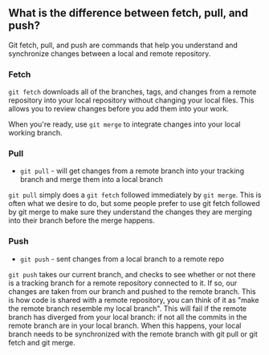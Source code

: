 ## What is the difference between fetch, pull, and push?
Git fetch, pull, and push are commands that help you understand and synchronize changes between a local and remote repository.

### Fetch

`git fetch` downloads all of the branches, tags, and changes from a remote repository into your local repository without changing your local files. This allows you to review changes before you add them into your work. 

When you're ready, use `git merge` to integrate changes into your local working branch.

### Pull
- `git pull` - will get changes from a remote branch into your tracking branch and merge them into a local branch

`git pull` simply does a `git fetch` followed immediately by `git merge`. This is often what we desire to do, but some people prefer to use git fetch followed by git merge to make sure they understand the changes they are merging into their branch before the merge happens.

### Push
- `git push` - sent changes from a local branch to a remote repo

`git push` takes our current branch, and checks to see whether or not there is a tracking branch for a remote repository connected to it. If so, our changes are taken from our branch and pushed to the remote branch. This is how code is shared with a remote repository, you can think of it as "make the remote branch resemble my local branch". This will fail if the remote branch has diverged from your local branch: if not all the commits in the remote branch are in your local branch. When this happens, your local branch needs to be synchronized with the remote branch with git pull or git fetch and git merge.
